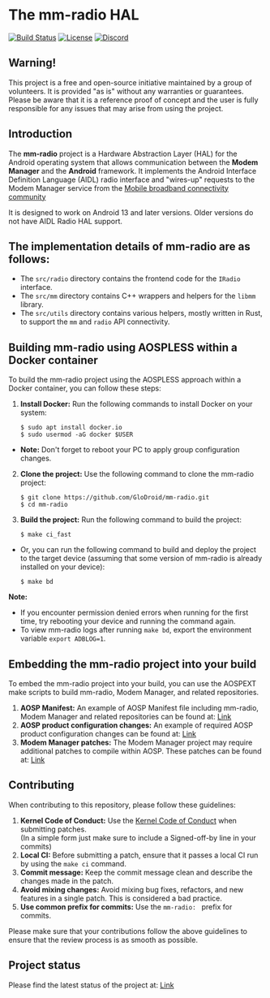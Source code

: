 # The mm-radio HAL

[![Build Status](https://github.com/GloDroid/mm-radio/actions/workflows/main.yml/badge.svg)](https://github.com/GloDroid/mm-radio/actions)
[![License](https://img.shields.io/badge/License-Apache%202.0-blue.svg)](https://opensource.org/licenses/Apache-2.0)
[![Discord](https://img.shields.io/discord/753603904406683670.svg?label=Discord&logo=discord&colorB=7289DA&style=flat-square)](https://discord.gg/fmEAJtct)

## Warning!

This project is a free and open-source initiative maintained by a group of volunteers. It is provided "as is" without any warranties or guarantees.
Please be aware that it is a reference proof of concept and the user is fully responsible for any issues that may arise from using the project.

## Introduction

The **mm-radio** project is a Hardware Abstraction Layer (HAL) for the Android operating system that allows communication between the **Modem Manager**
and the **Android** framework. It implements the Android Interface Definition Language (AIDL) radio interface and "wires-up" requests to the
Modem Manager service from the [Mobile broadband connectivity community](https://gitlab.freedesktop.org/mobile-broadband/ModemManager)

It is designed to work on Android 13 and later versions. Older versions do not have AIDL Radio HAL support.

## The implementation details of mm-radio are as follows:

- The `src/radio` directory contains the frontend code for the `IRadio` interface.
- The `src/mm` directory contains C++ wrappers and helpers for the `libmm` library.
- The `src/utils` directory contains various helpers, mostly written in Rust, to support the `mm` and `radio` API connectivity.

## Building mm-radio using AOSPLESS within a Docker container

To build the mm-radio project using the AOSPLESS approach within a Docker container, you can follow these steps:

1. **Install Docker:** Run the following commands to install Docker on your system:

    ```
    $ sudo apt install docker.io
    $ sudo usermod -aG docker $USER
    ```

- **Note:** Don't forget to reboot your PC to apply group configuration changes.

2. **Clone the project:** Use the following command to clone the mm-radio project:

    ```
    $ git clone https://github.com/GloDroid/mm-radio.git
    $ cd mm-radio
    ```

3. **Build the project:** Run the following command to build the project:

    ```
    $ make ci_fast
    ```

- Or, you can run the following command to build and deploy the project to the target device (assuming that some version of mm-radio is already installed on your device):

    ```
    $ make bd
    ```

**Note:**

- If you encounter permission denied errors when running for the first time, try rebooting your device and running the command again.
- To view mm-radio logs after running `make bd`, export the environment variable `export ADBLOG=1`.

## Embedding the mm-radio project into your build

To embed the mm-radio project into your build, you can use the AOSPEXT make scripts to build mm-radio, Modem Manager, and related repositories.

1. **AOSP Manifest:** An example of AOSP Manifest file including mm-radio, Modem Manager and related repositories can be found at: [Link](https://github.com/GloDroid/glodroid_manifest/blob/a12ae690942c9c5bb7ffc2c2d4790300373f26ac/glodroid.xml#L33)
2. **AOSP product configuration changes:** An example of required AOSP product configuration changes can be found at: [Link](https://github.com/GloDroid/glodroid_device/tree/41c92f73619f3e093ff56b458ad99ff0c76b8401/common/modem)
3. **Modem Manager patches:** The Modem Manager project may require additional patches to compile within AOSP. These patches can be found at: [Link](https://github.com/GloDroid/glodroid_device/tree/359da645595b118a1a9c5918638887b5f7d8696a/patches/vendor/modemmanager)

## Contributing

When contributing to this repository, please follow these guidelines:

1. **Kernel Code of Conduct:** Use the [Kernel Code of Conduct](https://www.kernel.org/doc/html/latest/process/code-of-conduct.html) when submitting patches.  
   (In a simple form just make sure to include a Signed-off-by line in your commits)
2. **Local CI:** Before submitting a patch, ensure that it passes a local CI run by using the `make ci` command.
3. **Commit message:** Keep the commit message clean and describe the changes made in the patch.
4. **Avoid mixing changes:** Avoid mixing bug fixes, refactors, and new features in a single patch. This is considered a bad practice.
5. **Use common prefix for commits:** Use the `mm-radio: ` prefix for commits.

Please make sure that your contributions follow the above guidelines to ensure that the review process is as smooth as possible.

## Project status

Please find the latest status of the project at: [Link](https://github.com/GloDroid/mm-radio/issues/10)
